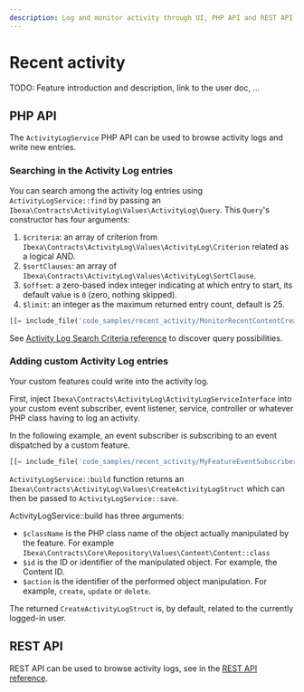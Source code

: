 ```yaml
---
description: Log and monitor activity through UI, PHP API and REST API.
---
```


# Recent activity

TODO: Feature introduction and description, link to the user doc, …

## PHP API

The `ActivityLogService` PHP API can be used to browse activity logs and write new entries.

### Searching in the Activity Log entries

You can search among the activity log entries using `ActivityLogService::find` by passing an `Ibexa\Contracts\ActivityLog\Values\ActivityLog\Query`.
This `Query`'s constructor has four arguments:

1. `$criteria`: an array of criterion from `Ibexa\Contracts\ActivityLog\Values\ActivityLog\Criterion` related as a logical AND.
2. `$sortClauses`: an array of `Ibexa\Contracts\ActivityLog\Values\ActivityLog\SortClause`.
3. `$offset`: a zero-based index integer indicating at which entry to start, its default value is `0` (zero, nothing skipped).
4. `$limit`: an integer as the maximum returned entry count, default is 25.

```php
[[= include_file('code_samples/recent_activity/MonitorRecentContentCreationCommand.php') =]]
```

See [Activity Log Search Criteria reference](activity_log_search.md) to discover query possibilities.

### Adding custom Activity Log entries

Your custom features could write into the activity log.

First, inject `Ibexa\Contracts\ActivityLog\ActivityLogServiceInterface` into your custom event subscriber, event listener, service, controller or whatever PHP class having to log an activity.

In the following example, an event subscriber is subscribing to an event dispatched by a custom feature. 

```php
[[= include_file('code_samples/recent_activity/MyFeatureEventSubscriber.php') =]]
```

`ActivityLogService::build` function returns an `Ibexa\Contracts\ActivityLog\Values\CreateActivityLogStruct` which can then be passed to `ActivityLogService::save`.

ActivityLogService::build has three arguments:

* `$className` is the PHP class name of the object actually manipulated by the feature. For example `Ibexa\Contracts\Core\Repository\Values\Content\Content::class`
* `$id` is the ID or identifier of the manipulated object. For example, the Content ID.
* `$action` is the identifier of the performed object manipulation. For example, `create`, `update` or `delete`.

The returned `CreateActivityLogStruct` is, by default, related to the currently logged-in user.

## REST API

REST API can be used to browse activity logs, see in the [REST API reference](../../api/rest_api/rest_api_reference/rest_api_reference.html#monitoring-activity-log).
